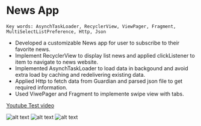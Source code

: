 # News App
```
Key words: AsynchTaskLoader, RecyclerView, ViewPager, Fragment, MultiSelectListPreference, Http, Json
```
* Developed a customizable News app for user to subscribe to their favorite news.
* Implement RecyclerView to display list news and applied clickListener to item to navigate to news website.
* Implemented AsynchTaskLoader to load data in backgound and avoid extra load by caching and redelivering existing data.
* Applied Http to fetch data from Guardian and parsed json file to get required information.
* Used ViwePager and Fragment to implemente swipe view with tabs.

[Youtube Test video](https://youtu.be/3aTVIHpP7D8)


![alt text](https://user-images.githubusercontent.com/24383706/29477973-a237c466-8438-11e7-8f03-a2693e2c5633.JPG )
![alt text](https://user-images.githubusercontent.com/24383706/29477974-a398aabe-8438-11e7-86ab-0f95d187d89a.JPG )
![alt text](https://user-images.githubusercontent.com/24383706/29477975-a507b9a8-8438-11e7-88e9-a7085b43e218.JPG )
